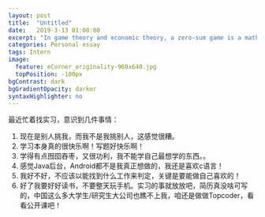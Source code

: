 ```yaml
---
layout: post
title:  "Untitled"
date:   2019-3-13 01:00:00
excerpt: "In game theory and economic theory, a zero-sum game is a mathematical representation of a situation in which each participant's gain or loss of utility is exactly balanced by the losses or gains of the utility of the other participants..."
categories: Personal essay
tags: Intern
image:
  feature: eCorner_originality-960x640.jpg
  topPosition: -100px
bgContrast: dark
bgGradientOpacity: darker
syntaxHighlighter: no
---
```



最近忙着找实习，意识到几件事情：

1. 现在是别人挑我，而我不是我挑别人，这感觉很糟。
2. 学习本身真的很快乐啊！写题好快乐啊！
3. 学得有点囫囵吞枣，又很功利，我不能学自己最想学的东西。。
4. 感觉Java后台，Android都不是我真正想做的，我还是喜欢c语言！
5. 我好不好，不应该以能找到什么工作来判定，关键是要能做自己喜欢的！
6. 好了我要好好读书，不要整天玩手机。实习的事就放放吧，简历真没啥可写的，中国这么多大学生/研究生大公司也瞧不上我，咱还是做做Topcoder，看看公开课吧！